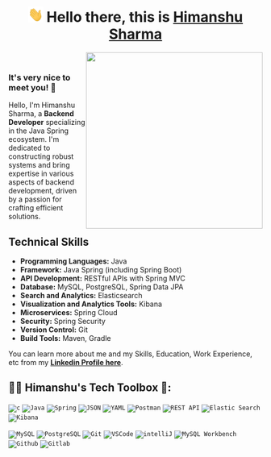 <h1 align="center"><img src="https://raw.githubusercontent.com/ABSphreak/ABSphreak/master/gifs/Hi.gif" width="30" height="30"> Hello there, this is <a href="https://www.linkedin.com/in/himanshu-sharma-251133213">Himanshu Sharma</a></h1>

<img align="right" src="https://res.cloudinary.com/practicaldev/image/fetch/s---19xC9UH--/c_limit%2Cf_auto%2Cfl_progressive%2Cq_auto%2Cw_880/https://dev-to-uploads.s3.amazonaws.com/uploads/articles/gfmus48wg13losu6uor6.jpg" height="350" width="350" />

<p>&nbsp;</p>

### It's very nice to meet you! 🙌

Hello, I'm Himanshu Sharma, a **Backend Developer** specializing in the Java Spring ecosystem. I'm dedicated to constructing robust systems and bring expertise in various aspects of backend development, driven by a passion for crafting efficient solutions.

## Technical Skills
- **Programming Languages:** Java
- **Framework:** Java Spring (including Spring Boot)
- **API Development:** RESTful APIs with Spring MVC
- **Database:** MySQL, PostgreSQL, Spring Data JPA
- **Search and Analytics:** Elasticsearch
- **Visualization and Analytics Tools:** Kibana
- **Microservices:** Spring Cloud
- **Security:** Spring Security
- **Version Control:** Git
- **Build Tools:** Maven, Gradle

You can learn more about me and my Skills, Education, Work Experience, etc from my [**Linkedin Profile here**](https://www.linkedin.com/in/himanshu-sharma-251133213).


<h2>🏄‍♂️ Himanshu's Tech Toolbox 🧰:</h2>
<code><img alt="c" title="c" height="50" src="https://upload.wikimedia.org/wikipedia/commons/1/18/C_Programming_Language.svg" /></code>
<code><img alt="Java" title="Java" height="50" src="https://upload.wikimedia.org/wikipedia/en/thumb/3/30/Java_programming_language_logo.svg/1200px-Java_programming_language_logo.svg.png" /></code>
<code><img alt="Spring" title="Spring" height="50" src="https://spring.io/img/spring.svg" /></code>
<code><img alt="JSON" title="JSON" height="50" src="https://cdn-icons-png.flaticon.com/512/541/541488.png" /></code>
<code><img alt="YAML" title="YAML" height="50" src="https://cdn-icons-png.flaticon.com/512/187/187689.png" /></code>
<code><img alt="Postman" title="Postman" height="50" src="https://seeklogo.com/images/P/postman-logo-0087CA0D15-seeklogo.com.png" /></code>
<code><img alt="REST API" title="Rest API" height="50" src="https://cdn-icons-png.flaticon.com/512/2091/2091704.png" /></code>
<code><img alt="Elastic Search" title="Elastic Search" height="50" src="https://www.vectorlogo.zone/logos/elastic/elastic-ar21.svg" /></code>
<code><img alt="Kibana" title="Kibana" height="50" src="https://testmatick.com/wp-content/uploads/2022/07/Kibana-logo.png"/></code>

<code><img alt="MySQL" title="MySQL" height="50" src="https://upload.wikimedia.org/wikipedia/de/d/dd/MySQL_logo.svg" /></code>
<code><img alt="PostgreSQL" title="PostgreSQL" height="50" src="https://upload.wikimedia.org/wikipedia/commons/2/29/Postgresql_elephant.svg" /></code>
<code><img alt="Git" title="Git" height="50" src="https://cdn-icons-png.flaticon.com/512/2680/2680847.png" /></code>
<code><img alt="VSCode" title="VSCode" height="50" src="https://upload.wikimedia.org/wikipedia/commons/9/9a/Visual_Studio_Code_1.35_icon.svg" /></code>
<code><img alt="intelliJ" title="intelliJ" height="50" src="https://upload.wikimedia.org/wikipedia/commons/9/9c/IntelliJ_IDEA_Icon.svg" /></code>
<code><img alt="MySQL Workbench" title="MySQL Workbench" height="50" src="https://upload.wikimedia.org/wikipedia/commons/thumb/0/0e/Antu_mysql-workbench.svg/240px-Antu_mysql-workbench.svg.png" /></code>
<code><img alt="Github" title="Github" height="50" src="https://cdn-icons-png.flaticon.com/512/733/733609.png" /></code>
<code><img alt="Gitlab" title="Gitlab" height="50" src="https://about.gitlab.com/images/press/press-kit-icon.svg" /></code>
